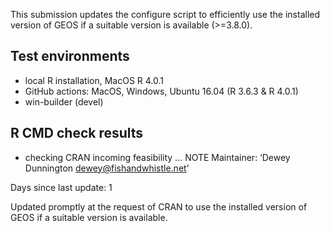 
This submission updates the configure script to efficiently use the installed version of GEOS if a suitable version is available (>=3.8.0). 

## Test environments

* local R installation, MacOS R 4.0.1
* GitHub actions: MacOS, Windows, Ubuntu 16.04 (R 3.6.3 & R 4.0.1)
* win-builder (devel)

## R CMD check results

* checking CRAN incoming feasibility ... NOTE
Maintainer: ‘Dewey Dunnington <dewey@fishandwhistle.net>’

Days since last update: 1

Updated promptly at the request of CRAN to use the installed version of GEOS if a suitable version is available.

